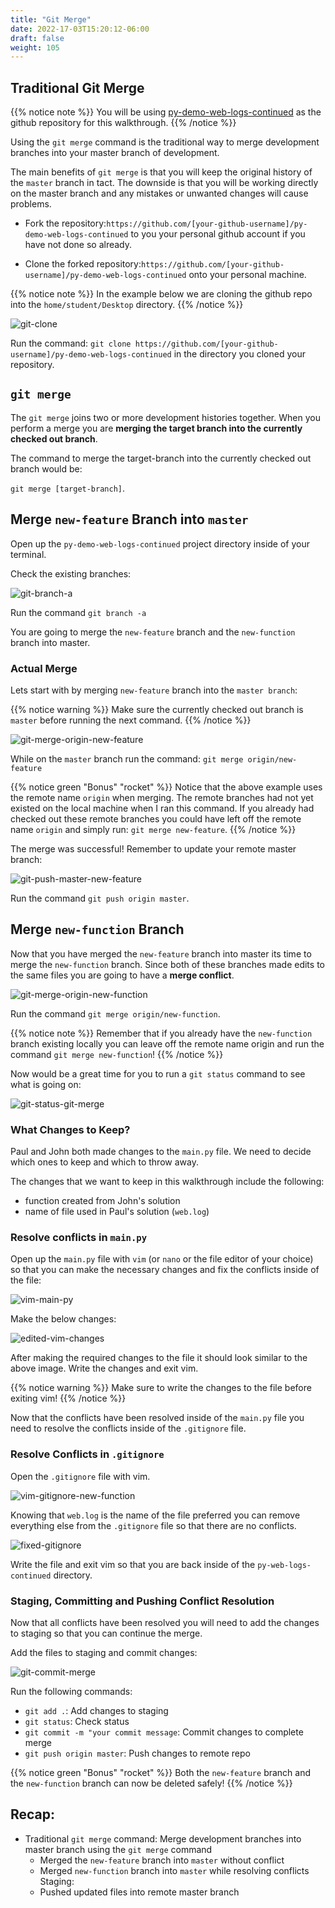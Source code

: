 ```yaml
---
title: "Git Merge"
date: 2022-17-03T15:20:12-06:00
draft: false
weight: 105
---
```


## Traditional Git Merge

{{% notice note %}}
You will be using [py-demo-web-logs-continued](https://github.com/LaunchCodeTechnicalTraining/py-demo-web-logs-continued) as the github repository for this walkthrough.
{{% /notice %}}

Using the `git merge` command is the traditional way to merge development branches into your master branch of development. 

The main benefits of `git merge` is that you will keep the original history of the `master` branch in tact. The downside is that you will be working directly on the master branch and any mistakes or unwanted changes will cause problems.

- Fork the repository:`https://github.com/[your-github-username]/py-demo-web-logs-continued` to you your personal github account if you have not done so already.

- Clone the forked repository:`https://github.com/[your-github-username]/py-demo-web-logs-continued` onto your personal machine.

{{% notice note %}}
In the example below we are cloning the github repo into the `home/student/Desktop` directory.
{{% /notice %}}

![git-clone](pictures/git-clone.png?classes=border)

Run the command: `git clone https://github.com/[your-github-username]/py-demo-web-logs-continued` in the directory you cloned your repository.

## `git merge`

The `git merge` joins two or more development histories together. When you perform a merge you are **merging the target branch into the currently checked out branch**. 

The command to merge the target-branch into the currently checked out branch would be: 

`git merge [target-branch]`.

## Merge `new-feature` Branch into `master`

Open up the `py-demo-web-logs-continued` project directory inside of your terminal. 

Check the existing branches:

![git-branch-a](pictures/git-branch-a.png?classes=border)

Run the command `git branch -a`

You are going to merge the `new-feature` branch and the `new-function` branch into master.

### Actual Merge

Lets start with by merging `new-feature` branch into the `master branch`:

{{% notice warning %}}
Make sure the currently checked out branch is `master` before running the next command.
{{% /notice %}}

![git-merge-origin-new-feature](pictures/git-merge-origin-new-feature.png?classes=border)

While on the `master` branch run the command: `git merge origin/new-feature`

{{% notice green "Bonus" "rocket" %}}
Notice that the above example uses the remote name `origin` when merging. The remote branches had not yet existed on the local machine when I ran this command. If you already had checked out these remote branches you could have left off the remote name `origin` and simply run: `git merge new-feature`.
{{% /notice %}}

The merge was successful! Remember to update your remote master branch:

![git-push-master-new-feature](pictures/git-push-master-new-feature.png?classes=border)

Run the command `git push origin master`.

## Merge `new-function` Branch

Now that you have merged the `new-feature` branch into master its time to merge the `new-function` branch. Since both of these branches made edits to the same files you are going to have a **merge conflict**.

![git-merge-origin-new-function](pictures/git-merge-origin-new-function.png?classes=border)

Run the command `git merge origin/new-function`.

{{% notice note %}}
Remember that if you already have the `new-function` branch existing locally you can leave off the remote name origin and run the command `git merge new-function`!
{{% /notice %}}

Now would be a great time for you to run a `git status` command to see what is going on:

![git-status-git-merge](pictures/git-status-git-merge.png?classes=border)

### What Changes to Keep?

Paul and John both made changes to the `main.py` file. We need to decide which ones to keep and which to throw away. 

The changes that we want to keep in this walkthrough include the following:
- function created from John's solution
- name of file used in Paul's solution (`web.log`)

### Resolve conflicts in `main.py`

Open up the `main.py` file with `vim` (or `nano` or the file editor of your choice) so that you can make the necessary changes and fix the conflicts inside of the file:

![vim-main-py](pictures/vim-main-py.png?classes=border)

Make the below changes:

![edited-vim-changes](pictures/edited-vim-changes.png?classes=border)

After making the required changes to the file it should look similar to the above image. Write the changes and exit vim.

{{% notice warning %}}
Make sure to write the changes to the file before exiting vim!
{{% /notice %}}

Now that the conflicts have been resolved inside of the `main.py` file you need to resolve the conflicts inside of the `.gitignore` file.

### Resolve Conflicts in `.gitignore`

Open the `.gitignore` file with vim.

![vim-gitignore-new-function](pictures/vim-gitignore-new-function.png?classes=border)

Knowing that `web.log` is the name of the file preferred you can remove everything else from the `.gitignore` file so that there are no conflicts.

![fixed-gitignore](pictures/fixed-gitignore.png?classes=border)

Write the file and exit vim so that you are back inside of the `py-web-logs-continued` directory.

### Staging, Committing and Pushing Conflict Resolution

Now that all conflicts have been resolved you will need to add the changes to staging so that you can continue the merge.

Add the files to staging and commit changes:

![git-commit-merge](pictures/git-commit-merge.png?classes=border)

Run the following commands:
- `git add .`: Add changes to staging
- `git status`: Check status
- `git commit -m "your commit message`: Commit changes to complete merge
- `git push origin master`: Push changes to remote repo

{{% notice green "Bonus" "rocket" %}}
Both the `new-feature` branch and the `new-function` branch can now be deleted safely!
{{% /notice %}}

## Recap:
- Traditional `git merge` command: Merge development branches into master branch using the `git merge` command
  - Merged the `new-feature` branch into `master` without conflict
  - Merged `new-function` branch into `master` while resolving conflicts
Staging:
  - Pushed updated files into remote master branch



